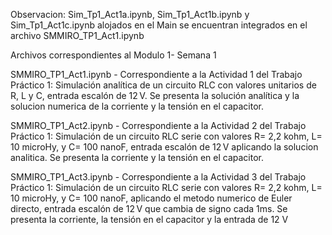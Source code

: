Observacion: Sim_Tp1_Act1a.ipynb, Sim_Tp1_Act1b.ipynb y Sim_Tp1_Act1c.ipynb alojados en el Main se encuentran integrados en el archivo SMMIRO_TP1_Act1.ipynb

Archivos correspondientes al Modulo 1- Semana 1

SMMIRO_TP1_Act1.ipynb - Correspondiente a la Actividad 1 del Trabajo Práctico 1: Simulación analítica de un circuito RLC con valores unitarios de R, L y C, entrada escalón de 12 V. Se presenta la solución analítica y la solucion numerica de la corriente y la tensión en el capacitor.

SMMIRO_TP1_Act2.ipynb - Correspondiente a la Actividad 2 del Trabajo Práctico 1: Simulación de un circuito RLC serie con valores R= 2,2 kohm, L= 10 microHy, y C= 100 nanoF, entrada escalón de 12 V aplicando la solucion analitica. Se presenta la corriente y la tensión en el capacitor.

SMMIRO_TP1_Act3.ipynb - Correspondiente a la Actividad 3 del Trabajo Práctico 1: Simulación de un circuito RLC serie con valores R= 2,2 kohm, L= 10 microHy, y C= 100 nanoF, aplicando el metodo numerico de Euler directo, entrada escalón de 12 V que cambia de signo cada 1ms. Se presenta la corriente, la tensión en el capacitor y la entrada de 12 V
